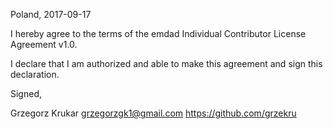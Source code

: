 Poland, 2017-09-17

I hereby agree to the terms of the emdad Individual Contributor License
Agreement v1.0.

I declare that I am authorized and able to make this agreement and sign this
declaration.

Signed,

Grzegorz Krukar grzegorzgk1@gmail.com https://github.com/grzekru